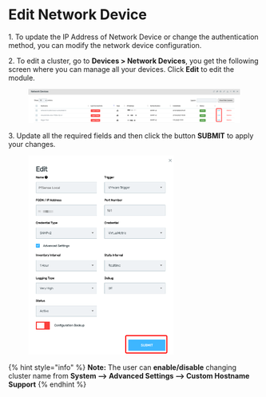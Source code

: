 # Edit Network Device

1\.      To update the IP Address of Network Device or change the authentication method, you can modify the network device configuration.

2\.      To edit a cluster, go to **Devices > Network Devices**, you get the following screen where you can manage all your devices. Click **Edit** to edit the module.

<figure><img src="../../../.gitbook/assets/image (424).png" alt=""><figcaption></figcaption></figure>

3\.      Update all the required fields and then click the button **SUBMIT** to apply your changes.&#x20;

<div align="left">

<figure><img src="../../../.gitbook/assets/image (425).png" alt="" width="291"><figcaption></figcaption></figure>

</div>

{% hint style="info" %}
**Note:** The user can **enable/disable** changing cluster name from **System --> Advanced Settings --> Custom Hostname Support**
{% endhint %}
